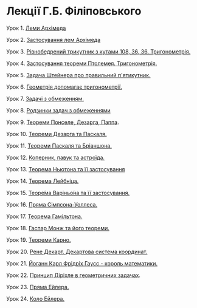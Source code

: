 # Лекції Г.Б. Філіповського

Урок 1. [Леми Архімеда](https://www.youtube.com/watch?v=KgMlm6N9FBs)

Урок 2. [Застосування лем Архімеда](https://www.youtube.com/watch?v=5hr6bkKiJyw)

Урок 3. [Рівнобедрений трикутник з кутами 108, 36, 36. Тригонометрія.](https://www.youtube.com/watch?v=MTHXCAUVOsk)

Урок 4. [Застосування теореми Птолемея. Тригонометрія.](https://www.youtube.com/watch?v=aeObQf2x63M)

Урок 5. [Задача Штейнера про правильний п'ятикутник.](https://www.youtube.com/watch?v=d3acaijHPaw)

Урок 6. [Геометрія допомагає тригонометрії.](https://www.youtube.com/watch?v=r0CUnMgowZg)

Урок 7. [Задачі з обмеженням.](https://www.youtube.com/watch?v=q7_MqK6WYkg)

Урок 8. [Родзинки задач з обмеженнями](https://www.youtube.com/watch?v=HrFSQrfmPbo)

Урок 9. [Теореми Понселе, Дезарга, Паппа](https://www.youtube.com/watch?v=GJnWXIT-W14).

Урок 10. [Теореми Дезарга та Паскаля.](https://www.youtube.com/watch?v=nrfY9SEKHis)

Урок 11. [Теореми Паскаля та Бріаншона.](https://www.youtube.com/watch?v=gHjQnmRVQTY)

Урок 12. [Коперник, павук та астроїда.](https://www.youtube.com/watch?v=8jVdkjidZlI)

Урок 13. [Теорема Ньютона та її застосування](https://www.youtube.com/watch?v=V-S2sx5n75M)

Урок 14. [Теорема Лейбніца.](https://www.youtube.com/watch?v=A7bXhGG1ojc)

Урок 15. [Теоре́ма Варіньо́на та її застосування.](https://www.youtube.com/watch?v=N_Cgo0P1GEY)

Урок 16. [Пряма Сімпсона-Уоллеса.](https://www.youtube.com/watch?v=T6OZJxsQ4dk)

Урок 17. [Теорема Гамільтона.](https://www.youtube.com/watch?v=iGB0PEAKhQY)

Урок 18. [Гаспар Монж та його теореми.](https://www.youtube.com/watch?v=tZzKUyt3P2g)

Урок 19. [Теореми Карно.](https://www.youtube.com/watch?v=T9rChRA1w3o)

Урок 20. [Рене Декарт. Декартова система координат.](https://www.youtube.com/watch?v=hHRxowPfTrA)

Урок 21. [Йоганн Карл Фрідріх Гаусс - король математики.](https://www.youtube.com/watch?v=G47OWPdDGEo)

Урок 22. [Принцип Діріхле в геометричних задачах](https://www.youtube.com/watch?v=8sbvdfiPE_o&feature=share&fbclid=IwAR1eZv_F9WarRinwO2TKQGGr79txGl5_mnpQb3MZQN2Vuy33tbCPEkDIedU).

Урок 23. [Пряма Ейлера.](https://youtu.be/642N74aUpLc)

Урок 24. [Коло Ейлера.](https://youtu.be/CZ7ePMI9D1U)

